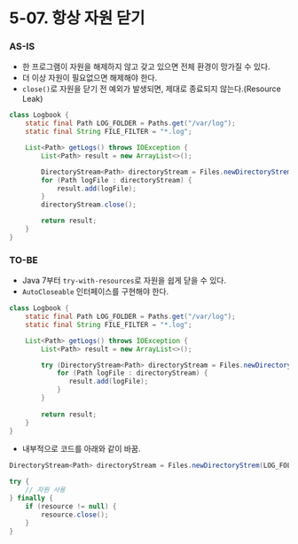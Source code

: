 # 5-07. 항상 자원 닫기

### AS-IS

- 한 프로그램이 자원을 해제하지 않고 갖고 있으면 전체 환경이 망가질 수 있다.
- 더 이상 자원이 필요없으면 해제해야 한다.
- `close()`로 자원을 닫기 전 예외가 발생되면, 제대로 종료되지 않는다.(Resource Leak)


```java
class Logbook {
    static final Path LOG_FOLDER = Paths.get("/var/log");
    static final String FILE_FILTER = "*.log";

    List<Path> getLogs() throws IOException {
        List<Path> result = new ArrayList<>();

        DirectoryStream<Path> directoryStream = Files.newDirectoryStrem(LOG_FOLDER, FILE_FILTER);
        for (Path logFile : directoryStream) {
            result.add(logFile);
        }
        directoryStream.close();

        return result;
    }
}
```

### TO-BE

- Java 7부터 `try-with-resources`로 자원을 쉽게 닫을 수 있다.
- `AutoCloseable` 인터페이스를 구현해야 한다.

```java
class Logbook {
    static final Path LOG_FOLDER = Paths.get("/var/log");
    static final String FILE_FILTER = "*.log";

    List<Path> getLogs() throws IOException {
        List<Path> result = new ArrayList<>();

        try (DirectoryStream<Path> directoryStream = Files.newDirectoryStrem(LOG_FOLDER, FILE_FILTER)) {
            for (Path logFile : directoryStream) {
               result.add(logFile);
            }
        }
        
        return result;
    }
}
```

- 내부적으로 코드를 아래와 같이 바꿈.

```java
DirectoryStream<Path> directoryStream = Files.newDirectoryStrem(LOG_FOLDER, FILE_FILTER);

try {
    // 자원 사용
} finally {
    if (resource != null) {
        resource.close();
    }
}

```
